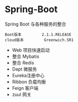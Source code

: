 # Spring-Boot
Spring Boot 与各种服务的整合<br>

    Boot版本         2.1.1.RELEASE
    cloud版本         Greenwich.SR1
- Web 项目快速启动
- 整合 Mybatis
- 整合 Redis
- Dept 微服务
- Eureka注册中心
- Ribbon 负载均衡
- Feign 客户端 
- zuul 网关